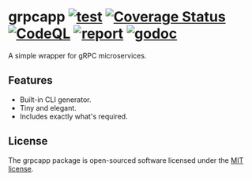# grpcapp [![test](https://github.com/skamenetskiy/grpcapp/actions/workflows/go.yml/badge.svg)](https://github.com/skamenetskiy/grpcapp/actions/workflows/go.yml) [![Coverage Status](https://coveralls.io/repos/github/skamenetskiy/grpcapp/badge.svg?branch=main)](https://coveralls.io/github/skamenetskiy/grpcapp?branch=main) [![CodeQL](https://github.com/skamenetskiy/grpcapp/actions/workflows/codeql-analysis.yml/badge.svg)](https://github.com/skamenetskiy/grpcapp/actions/workflows/codeql-analysis.yml) [![report](https://goreportcard.com/badge/github.com/skamenetskiy/grpcapp)](https://goreportcard.com/report/github.com/skamenetskiy/grpcapp) [![godoc](https://godoc.org/github.com/skamenetskiy/grpcapp?status.svg)](http://godoc.org/github.com/skamenetskiy/grpcapp)

A simple wrapper for gRPC microservices.

## Features

- Built-in CLI generator.
- Tiny and elegant.
- Includes exactly what's required.

## License

The grpcapp package is open-sourced software licensed under the [MIT license](LICENSE).